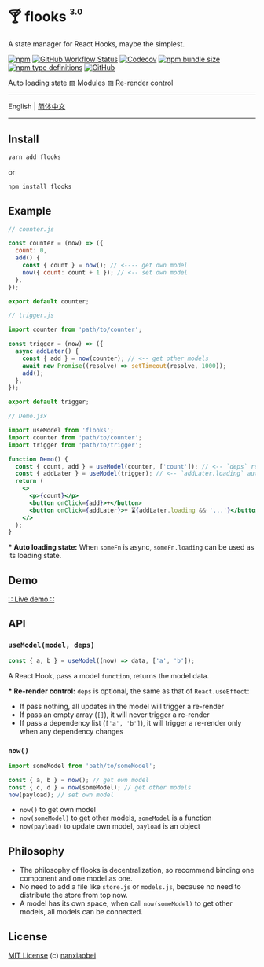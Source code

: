# 🍸 flooks <sup><sup><sub>3.0</sub></sup></sup>

A state manager for React Hooks, maybe the simplest.

[![npm](https://img.shields.io/npm/v/flooks?style=flat-square)](https://www.npmjs.com/package/flooks)
[![GitHub Workflow Status](https://img.shields.io/github/workflow/status/nanxiaobei/flooks/Test?style=flat-square)](https://github.com/nanxiaobei/flooks/actions?query=workflow%3ATest)
[![Codecov](https://img.shields.io/codecov/c/github/nanxiaobei/flooks?style=flat-square)](https://codecov.io/gh/nanxiaobei/flooks)
[![npm bundle size](https://img.shields.io/bundlephobia/minzip/flooks?style=flat-square)](https://bundlephobia.com/result?p=flooks)
[![npm type definitions](https://img.shields.io/npm/types/typescript?style=flat-square)](https://github.com/nanxiaobei/flooks/blob/master/src/index.ts)
[![GitHub](https://img.shields.io/github/license/nanxiaobei/flooks?style=flat-square)](https://github.com/nanxiaobei/flooks/blob/master/LICENSE)

Auto loading state ▨ Modules ▨ Re-render control

---

English | [简体中文](./README.zh-CN.md)

---

## Install

```sh
yarn add flooks
```

or

```sh
npm install flooks
```

## Example

```js
// counter.js

const counter = (now) => ({
  count: 0,
  add() {
    const { count } = now(); // <---- get own model
    now({ count: count + 1 }); // <-- set own model
  },
});

export default counter;
```

```js
// trigger.js

import counter from 'path/to/counter';

const trigger = (now) => ({
  async addLater() {
    const { add } = now(counter); // <-- get other models
    await new Promise((resolve) => setTimeout(resolve, 1000));
    add();
  },
});

export default trigger;
```

```jsx
// Demo.jsx

import useModel from 'flooks';
import counter from 'path/to/counter';
import trigger from 'path/to/trigger';

function Demo() {
  const { count, add } = useModel(counter, ['count']); // <-- `deps` re-render control
  const { addLater } = useModel(trigger); // <-- `addLater.loading` auto loading state
  return (
    <>
      <p>{count}</p>
      <button onClick={add}>+</button>
      <button onClick={addLater}>+ ⌛{addLater.loading && '...'}</button>
    </>
  );
}
```

**\* Auto loading state:** When `someFn` is async, `someFn.loading` can be used as its loading state.

## Demo

[∷ Live demo ∷](https://codesandbox.io/s/flooks-gqye5)

## API

### `useModel(model, deps)`

```js
const { a, b } = useModel((now) => data, ['a', 'b']);
```

A React Hook, pass a model `function`, returns the model data.

**\* Re-render control:** `deps` is optional, the same as that of `React.useEffect`:

- If pass nothing, all updates in the model will trigger a re-render
- If pass an empty array (`[]`), it will never trigger a re-render
- If pass a dependency list (`['a', 'b']`), it will trigger a re-render only when any dependency changes

### `now()`

```js
import someModel from 'path/to/someModel';

const { a, b } = now(); // get own model
const { c, d } = now(someModel); // get other models
now(payload); // set own model
```

- `now()` to get own model
- `now(someModel)` to get other models, `someModel` is a function
- `now(payload)` to update own model, `payload` is an object

## Philosophy

- The philosophy of flooks is decentralization, so recommend binding one component and one model as one.
- No need to add a file like `store.js` or `models.js`, because no need to distribute the store from top now.
- A model has its own space, when call `now(someModel)` to get other models, all models can be connected.

## License

[MIT License](https://github.com/nanxiaobei/flooks/blob/master/LICENSE) (c) [nanxiaobei](https://mrlee.me/)
